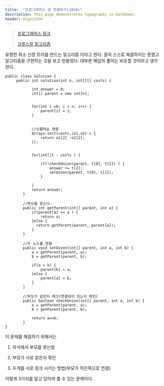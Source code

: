 ```yaml
---
title:  "프로그래머스 섬 연결하기(JAVA)"
description: This page demonstrates typography in markdown.
header: Algorithm
---
```


> [프로그래머스 링크](https://programmers.co.kr/learn/courses/30/lessons/42861)
>
> [크루스칼 알고리즘](https://m.blog.naver.com/PostView.nhn?blogId=ndb796&logNo=221230994142&proxyReferer=https:%2F%2Fwww.google.com%2F) 



유명한 최소 신장 트리를 만드는 알고리즘 이라고 한다. 결국 스스로 해결하지는 못했고
알고리즘을 구현하는 것을 보고 만들었다. 대부분 해답의 풀이는 비슷할 것이라고 생각한다.


```
public class Solution {
	 public int solution(int n, int[][] costs) {
	    	
	    	int answer = 0;
	    	int[] parent = new int[n];
	    	
	    	
	    	for(int i =0; i < n; i++) {
	    		parent[i] = i;
	    	}
	    	
	    	
	    	//오름차순 정렬
	    	Arrays.sort(costs,(o1,o2)-> {
	    		return o1[2] -o2[2];
	    	});
	    	
	    	
	    	for(int[]t : costs ) {
	    			
	    		if(!checkUnion(parent, t[0], t[1]) ) {
	    			answer += t[2];
	    			setUinon(parent, t[0], t[1]);
	    		}
	    		
	    	}
	        return answer;
	    }
	    
	    //부모를 찾는다.
	    public int getParent(int[] parent, int a) {    	
			if(parent[a] == a ) {
				return a;
			}else {
			  return getParent(parent, parent[a]);
			}
	    }
	    
        //두 노드를 연결
	    public void setUinon(int[] parent, int a, int b) {
	    	a = getParent(parent, a);
	    	b = getParent(parent, b);
	    	
	    	if(a < b) {
	    		parent[b] = a;
	    	}else {
	    		parent[a] = b;
	    	}
	    }
	    
        //부모가 같은지 체크(연결되어 있는지 확인)
	    public boolean checkUnion(int[] parent, int a, int b) {
	    	a = getParent(parent, a);
	    	b = getParent(parent, b);
	       	
	    	return a==b;
	    }	
}
```

이 문제를 해결하기 위해서는
1. 자식에서 부모를 찾는법

2. 부모가 서로 같은지 확인

3. 두개를 서로 링크 시키는 방법(부모가 작은쪽으로 연결)

이렇게 3가지를 알고 있어야 풀 수 있는 문제이다.



